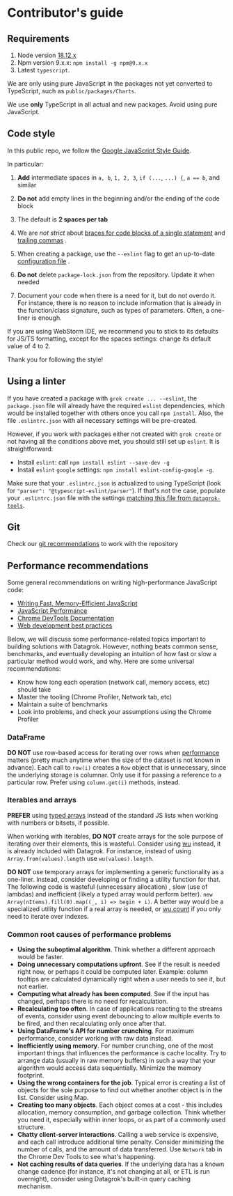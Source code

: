 # Contributor's guide

## Requirements

1. Node version [18.12.x](https://nodejs.org/dist/v18.12.0/)
2. Npm version 9.x.x: `npm install -g npm@9.x.x`
3. Latest `typescript`.

We are only using pure JavaScript in the packages not yet converted to TypeScript, such as
`public/packages/Charts`.

We use **only** TypeScript in all actual and new packages. Avoid using pure JavaScript.

## Code style

In this public repo, we follow the [Google JavaScript Style Guide](https://google.github.io/styleguide/jsguide.html).

In particular:

1. **Add** intermediate spaces in `a, b`, `1, 2, 3`, `if (...`, `...) {`, `a == b`, and similar

2. **Do not** add empty lines in the beginning and/or the ending of the code block

3. The default is **2 spaces per tab**

4. We are *not strict*
   about [braces for code blocks of a single statement](https://google.github.io/styleguide/jsguide.html#formatting-braces-all)
   and [trailing commas](https://google.github.io/styleguide/jsguide.html#features-arrays-trailing-comma)
   .

5. When creating a package, use the `--eslint` flag to get an
   up-to-date [configuration file](https://github.com/datagrok-ai/public/blob/master/tools/package-template/.eslintrc.json)
   .

6. **Do not** delete `package-lock.json` from the repository. Update it when needed

7. Document your code when there is a need for it, but do not overdo it. For instance, there is no reason to include
   information that is already in the function/class signature, such as types of parameters. Often, a one-liner is
   enough.

If you are using WebStorm IDE, we recommend you to stick to its defaults for JS/TS formatting, except for the spaces
settings: change its default value of 4 to 2.

Thank you for following the style!

## Using a linter

If you have created a package with `grok create ... --eslint`, the `package.json` file will already have the
required `eslint` dependencies, which would be installed together with others once you call `npm install`. Also, the
file `.eslintrc.json` with all necessary settings will be pre-created.

However, if you work with packages either not created with `grok create` or not having all the conditions above met, you
should still set up `eslint`. It is straightforward:

* Install `eslint`: call `npm install eslint --save-dev -g`
* Install `eslint` `google` settings: `npm install eslint-config-google -g`.

Make sure that your `.eslintrc.json` is actualized to using TypeScript (look
for `"parser": "@typescript-eslint/parser"`). If that's not the case, populate your `.eslintrc.json`
file with the settings
[matching this file from `datagrok-tools`](https://github.com/datagrok-ai/public/blob/master/tools/package-template/.eslintrc.json).

## Git

Check our [git recommendations](https://datagrok.ai/help/develop/dev-process/git-policy) to work with the repository

## Performance recommendations

Some general recommendations on writing high-performance JavaScript code:

* [Writing Fast, Memory-Efficient JavaScript](https://www.smashingmagazine.com/2012/11/writing-fast-memory-efficient-javascript/)
* [JavaScript Performance](https://developer.mozilla.org/en-US/docs/Learn/Performance/javascript_performance)
* [Chrome DevTools Documentation](https://developer.chrome.com/docs/devtools/)
* [Web development best practices](https://web.dev/fast/)

Below, we will discuss some performance-related topics important to building solutions with Datagrok. However, nothing
beats common sense, benchmarks, and eventually developing an intuition of how fast or slow a particular method would
work, and why. Here are some universal recommendations:

* Know how long each operation (network call, memory access, etc) should take
* Master the tooling (Chrome Profiler, Network tab, etc)
* Maintain a suite of benchmarks
* Look into problems, and check your assumptions using the Chrome Profiler

### DataFrame

**DO NOT** use row-based access for iterating over rows when [performance](help/develop/advanced/performance.md)
matters (pretty much anytime when the size of the dataset is not known in advance). Each call to `row(i)` creates
a `Row` object that is unnecessary, since the underlying storage is columnar. Only use it for passing a reference to a
particular row. Prefer using `column.get(i)` methods, instead.

### Iterables and arrays

**PREFER** using [typed arrays](https://developer.mozilla.org/en-US/docs/Web/JavaScript/Typed_arrays)
instead of the standard JS lists when working with numbers or bitsets, if possible.

When working with iterables, **DO NOT** create arrays for the sole purpose of iterating over their elements, this is
wasteful. Consider using [wu](https://github.com/fitzgen/wu.js/) instead, it is already included with Datagrok. For
instance, instead of using `Array.from(values).length` use `wu(values).length`.

**DO NOT** use temporary arrays for implementing a generic functionality as a one-liner. Instead, consider developing or
finding a utility function for that. The following code is wasteful (unnecessary allocation)
, slow (use of lambdas) and inefficient (likely a typed array would perform better).
`new Array(nItems).fill(0).map((_, i) => begin + i)`. A better way would be a specialized utility function if a real
array is needed, or [wu.count](https://fitzgen.github.io/wu.js/#count) if you only need to iterate over indexes.

### Common root causes of performance problems

* **Using the suboptimal algorithm**. Think whether a different approach would
  be faster.
* **Doing unnecessary computations upfront**. See if the result
  is needed right now, or perhaps it could be computed later. Example: column tooltips
  are calculated dynamically right when a user needs to see it, but not earlier.
* **Computing what already has been computed**. See if the input has changed,
  perhaps there is no need for recalculation.
* **Recalculating too often**. In case of applications reacting to the streams
  of events, consider using event debouncing to allow multiple events to
  be fired, and then recalculating only once after that.
* **Using DataFrame's API for number crunching**. For maximum performance, consider
  working with raw data instead.
* **Inefficiently using memory**. For number crunching, one of the most important
  things that influences the performance is cache locality. Try to arrange data
  (usually in raw memory buffers) in such a way that your algorithm would access
  data sequentially. Minimize the memory footprint.
* **Using the wrong containers for the job**. Typical error is creating a list
  of objects for the sole purpose to find out whether another object is in the
  list. Consider using Map.
* **Creating too many objects**. Each object comes at a cost - this includes
  allocation, memory consumption, and garbage collection. Think whether you
  need it, especially within inner loops, or as part of a commonly used structure.
* **Chatty client-server interactions**. Calling a web service is expensive, and
  each call introduce additional time penalty. Consider minimizing the number of
  calls, and the amount of data transferred. Use `Network` tab in the Chrome Dev Tools
  to see what's happening.
* **Not caching results of data queries**. If the underlying data has a known
  change cadence (for instance, it's not changing at all, or ETL is run overnight),
  consider using Datagrok's built-in query caching mechanism.
